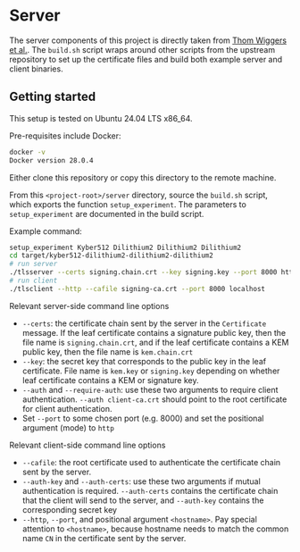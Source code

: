 # Server
The server components of this project is directly taken from [Thom Wiggers et al.](https://github.com/thomwiggers/kemtls-experiment/tree/thesis). The `build.sh` script wraps around other scripts from the upstream repository to set up the certificate files and build both example server and client binaries.

## Getting started
This setup is tested on Ubuntu 24.04 LTS x86_64.

Pre-requisites include Docker:

```bash
docker -v
Docker version 28.0.4
```

Either clone this repository or copy this directory to the remote machine.

From this `<project-root>/server` directory, source the `build.sh` script, which exports the function `setup_experiment`. The parameters to `setup_experiment` are documented in the build script.

Example command:

```bash
setup_experiment Kyber512 Dilithium2 Dilithium2 Dilithium2
cd target/kyber512-dilithium2-dilithium2-dilithium2
# run server
./tlsserver --certs signing.chain.crt --key signing.key --port 8000 http
# run client
./tlsclient --http --cafile signing-ca.crt --port 8000 localhost
```

Relevant server-side command line options
- `--certs`: the certificate chain sent by the server in the `Certificate` message. If the leaf certificate contains a signature public key, then the file name is `signing.chain.crt`, and if the leaf certificate contains a KEM public key, then the file name is `kem.chain.crt`
- `--key`: the secret key that corresponds to the public key in the leaf certificate. File name is `kem.key` or `signing.key` depending on whether leaf certificate contains a KEM or signature key.
- `--auth` and `--require-auth`: use these two arguments to require client authentication. `--auth client-ca.crt` should point to the root certificate for client authentication.
- Set `--port` to some chosen port (e.g. 8000) and set the positional argument (mode) to `http`

Relevant client-side command line options
- `--cafile`: the root certificate used to authenticate the certificate chain sent by the server.
- `--auth-key` and `--auth-certs`: use these two arguments if mutual authentication is required. `--auth-certs` contains the certificate chain that the client will send to the server, and `--auth-key` contains the corresponding secret key
- `--http`, `--port`, and positional argument `<hostname>`. Pay special attention to `<hostname>`, because hostname needs to match the common name `CN` in the certificate sent by the server.
